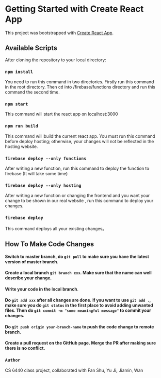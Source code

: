 # Getting Started with Create React App

This project was bootstrapped with [Create React App](https://github.com/facebook/create-react-app).

## Available Scripts

After cloning the repository to your local directory:

### `npm install`
You need to run this command in two directories. Firstly run this command in the root directory. Then
cd into /firebase/functions directory and run this command the second time.

### `npm start`
This command will start the react app on localhost:3000

### `npm run build`
This command will build the current react app. You must run this command before deploy hosting; otherwise,
your changes will not be reflected in the hosting website.

### `firebase deploy --only functions`
After writing a new function, run this command to deploy the function to firebase (It will take some time)

### `firebase deploy --only hosting`
After writing a new function or changing the frontend and you want your change to be shown in our real website
, run this command to deploy your changes.

### `firebase deploy`
This command deploys all your existing changes。

## How To Make Code Changes
#### Switch to master branch, do `git pull` to make sure you have the latest version of master branch.
#### Create a local branch `git branch xxx`. Make sure that the name can well describe your change.
#### Write your code in the local branch.
#### Do `git add xxx` after all changes are done. If you want to use `git add .`, make sure you do `git status` in the first place to avoid adding unwanted files. Then do `git commit -m "some meaningful message"` to commit your changes.
#### Do `git push origin your-branch-name` to push the code change to remote branch.
#### Create a pull request on the GitHub page. Merge the PR after making sure there is no conflict.
### `Author`
CS 6440 class project, collaborated with Fan Shu, Yu Ji, Jiamin, Wan
